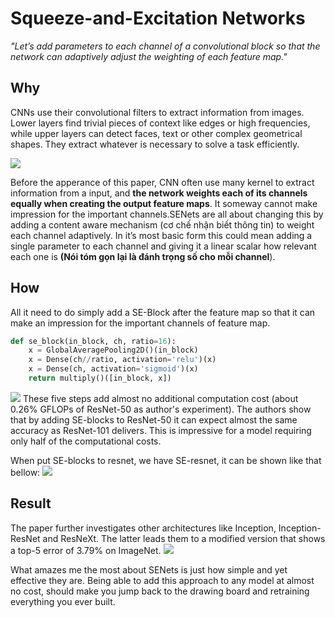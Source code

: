 # Squeeze-and-Excitation Networks 

*"Let’s add parameters to each channel of a convolutional block so that the network can adaptively adjust the weighting of each feature map."*

## Why
CNNs use their convolutional filters to extract information from images. Lower layers find trivial pieces of context like edges or high frequencies, while upper layers can detect faces, text or other complex geometrical shapes. They extract whatever is necessary to solve a task efficiently.

![](https://miro.medium.com/max/2000/1*bmObF5Tibc58iE9iOu327w.png)

Before the apperance of this paper, CNN often use many kernel to extract information from a input, and **the network weights each of its channels equally when creating the output feature maps**. It someway cannot make impression for the important channels.SENets are all about changing this by adding a content aware mechanism (cơ chế nhận biết thông tin) to weight each channel adaptively. In it’s most basic form this could mean adding a single parameter to each channel and giving it a linear scalar how relevant each one is **(Nói tóm gọn lại là đánh trọng số cho mỗi channel**).

## How
All it need to do simply add a SE-Block after the feature map so that it can make an impression for the important channels of feature map.
``` python
def se_block(in_block, ch, ratio=16):
    x = GlobalAveragePooling2D()(in_block)
    x = Dense(ch//ratio, activation='relu')(x)
    x = Dense(ch, activation='sigmoid')(x)
    return multiply()([in_block, x])
```

![](https://miro.medium.com/max/748/1*WNk-atKDUsZPvMddvYL01g.png)
These five steps add almost no additional computation cost (about 0.26% GFLOPs of ResNet-50 as author's experiment). The authors show that by adding SE-blocks to ResNet-50 it can expect almost the same accuracy as ResNet-101 delivers. This is impressive for a model requiring only half of the computational costs.

When put SE-blocks to resnet, we have SE-resnet, it can be shown like that bellow:
![](https://www.researchgate.net/publication/332436202/figure/fig1/AS:748129708171266@1555379430914/The-SE-ResNet-module-architecture-A-Basic-SE-ResNet-module-B-Bottleneck-SE-ResNet.png)

## Result 

The paper further investigates other architectures like Inception, Inception-ResNet and ResNeXt. The latter leads them to a modified version that shows a top-5 error of 3.79% on ImageNet. 
![](https://miro.medium.com/max/875/1*35_UHH8pDshPfqtBB-MbDA.png)

What amazes me the most about SENets is just how simple and yet effective they are. Being able to add this approach to any model at almost no cost, should make you jump back to the drawing board and retraining everything you ever built. 
